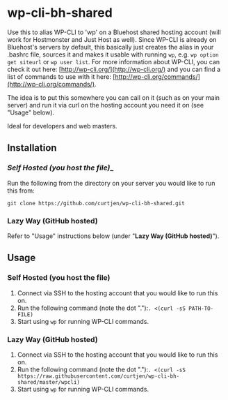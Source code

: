 wp-cli-bh-shared
================

Use this to alias WP-CLI to 'wp' on a Bluehost shared hosting account (will work for Hostmonster and Just Host as well). Since WP-CLI is already on Bluehost's servers by default, this basically just creates the alias in your .bashrc file, sources it and makes it usable with running ```wp```, e.g. ```wp option get siteurl``` or ```wp user list```. For more information about WP-CLI, you can check it out here: [http://wp-cli.org/](http://wp-cli.org/) and you can find a list of commands to use with it here: [http://wp-cli.org/commands/](http://wp-cli.org/commands/).

The idea is to put this somewhere you can call on it (such as on your main server) and run it via curl on the hosting account you need it on (see "Usage" below).

Ideal for developers and web masters.

## Installation

### _Self Hosted (you host the file)__
Run the following from the directory on your server you would like to run this from:
```
git clone https://github.com/curtjen/wp-cli-bh-shared.git
```

### __Lazy Way (GitHub hosted)__
Refer to "Usage" instructions below (under "__Lazy Way (GitHub hosted)__").


## Usage

### __Self Hosted (you host the file)__
1. Connect via SSH to the hosting account that you would like to run this on.
2. Run the following command (note the dot "."):```. <(curl -sS PATH-TO-FILE)```
3. Start using ```wp``` for running WP-CLI commands.

### __Lazy Way (GitHub hosted)__
1. Connect via SSH to the hosting account that you would like to run this on.
2. Run the following command (note the dot "."):```. <(curl -sS https://raw.githubusercontent.com/curtjen/wp-cli-bh-shared/master/wpcli)```
3. Start using ```wp``` for running WP-CLI commands.
